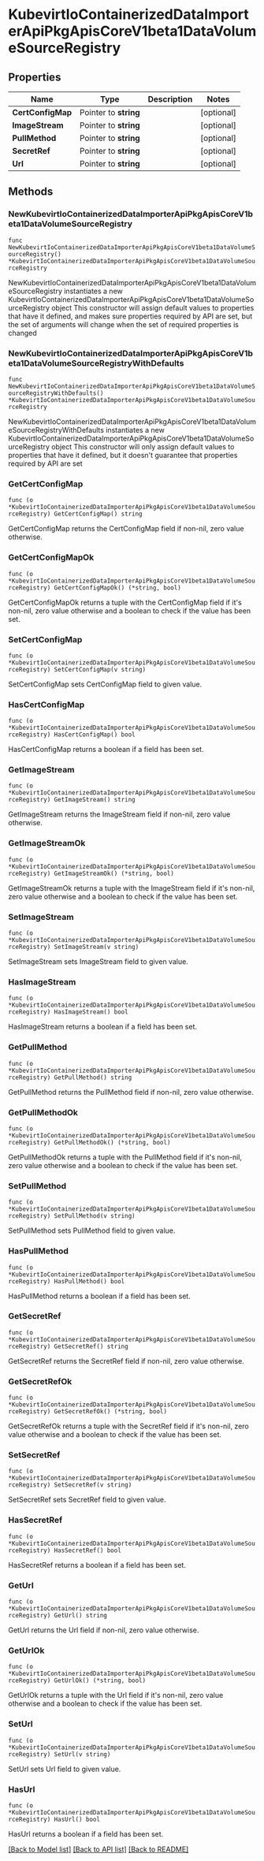 # KubevirtIoContainerizedDataImporterApiPkgApisCoreV1beta1DataVolumeSourceRegistry

## Properties

Name | Type | Description | Notes
------------ | ------------- | ------------- | -------------
**CertConfigMap** | Pointer to **string** |  | [optional] 
**ImageStream** | Pointer to **string** |  | [optional] 
**PullMethod** | Pointer to **string** |  | [optional] 
**SecretRef** | Pointer to **string** |  | [optional] 
**Url** | Pointer to **string** |  | [optional] 

## Methods

### NewKubevirtIoContainerizedDataImporterApiPkgApisCoreV1beta1DataVolumeSourceRegistry

`func NewKubevirtIoContainerizedDataImporterApiPkgApisCoreV1beta1DataVolumeSourceRegistry() *KubevirtIoContainerizedDataImporterApiPkgApisCoreV1beta1DataVolumeSourceRegistry`

NewKubevirtIoContainerizedDataImporterApiPkgApisCoreV1beta1DataVolumeSourceRegistry instantiates a new KubevirtIoContainerizedDataImporterApiPkgApisCoreV1beta1DataVolumeSourceRegistry object
This constructor will assign default values to properties that have it defined,
and makes sure properties required by API are set, but the set of arguments
will change when the set of required properties is changed

### NewKubevirtIoContainerizedDataImporterApiPkgApisCoreV1beta1DataVolumeSourceRegistryWithDefaults

`func NewKubevirtIoContainerizedDataImporterApiPkgApisCoreV1beta1DataVolumeSourceRegistryWithDefaults() *KubevirtIoContainerizedDataImporterApiPkgApisCoreV1beta1DataVolumeSourceRegistry`

NewKubevirtIoContainerizedDataImporterApiPkgApisCoreV1beta1DataVolumeSourceRegistryWithDefaults instantiates a new KubevirtIoContainerizedDataImporterApiPkgApisCoreV1beta1DataVolumeSourceRegistry object
This constructor will only assign default values to properties that have it defined,
but it doesn't guarantee that properties required by API are set

### GetCertConfigMap

`func (o *KubevirtIoContainerizedDataImporterApiPkgApisCoreV1beta1DataVolumeSourceRegistry) GetCertConfigMap() string`

GetCertConfigMap returns the CertConfigMap field if non-nil, zero value otherwise.

### GetCertConfigMapOk

`func (o *KubevirtIoContainerizedDataImporterApiPkgApisCoreV1beta1DataVolumeSourceRegistry) GetCertConfigMapOk() (*string, bool)`

GetCertConfigMapOk returns a tuple with the CertConfigMap field if it's non-nil, zero value otherwise
and a boolean to check if the value has been set.

### SetCertConfigMap

`func (o *KubevirtIoContainerizedDataImporterApiPkgApisCoreV1beta1DataVolumeSourceRegistry) SetCertConfigMap(v string)`

SetCertConfigMap sets CertConfigMap field to given value.

### HasCertConfigMap

`func (o *KubevirtIoContainerizedDataImporterApiPkgApisCoreV1beta1DataVolumeSourceRegistry) HasCertConfigMap() bool`

HasCertConfigMap returns a boolean if a field has been set.

### GetImageStream

`func (o *KubevirtIoContainerizedDataImporterApiPkgApisCoreV1beta1DataVolumeSourceRegistry) GetImageStream() string`

GetImageStream returns the ImageStream field if non-nil, zero value otherwise.

### GetImageStreamOk

`func (o *KubevirtIoContainerizedDataImporterApiPkgApisCoreV1beta1DataVolumeSourceRegistry) GetImageStreamOk() (*string, bool)`

GetImageStreamOk returns a tuple with the ImageStream field if it's non-nil, zero value otherwise
and a boolean to check if the value has been set.

### SetImageStream

`func (o *KubevirtIoContainerizedDataImporterApiPkgApisCoreV1beta1DataVolumeSourceRegistry) SetImageStream(v string)`

SetImageStream sets ImageStream field to given value.

### HasImageStream

`func (o *KubevirtIoContainerizedDataImporterApiPkgApisCoreV1beta1DataVolumeSourceRegistry) HasImageStream() bool`

HasImageStream returns a boolean if a field has been set.

### GetPullMethod

`func (o *KubevirtIoContainerizedDataImporterApiPkgApisCoreV1beta1DataVolumeSourceRegistry) GetPullMethod() string`

GetPullMethod returns the PullMethod field if non-nil, zero value otherwise.

### GetPullMethodOk

`func (o *KubevirtIoContainerizedDataImporterApiPkgApisCoreV1beta1DataVolumeSourceRegistry) GetPullMethodOk() (*string, bool)`

GetPullMethodOk returns a tuple with the PullMethod field if it's non-nil, zero value otherwise
and a boolean to check if the value has been set.

### SetPullMethod

`func (o *KubevirtIoContainerizedDataImporterApiPkgApisCoreV1beta1DataVolumeSourceRegistry) SetPullMethod(v string)`

SetPullMethod sets PullMethod field to given value.

### HasPullMethod

`func (o *KubevirtIoContainerizedDataImporterApiPkgApisCoreV1beta1DataVolumeSourceRegistry) HasPullMethod() bool`

HasPullMethod returns a boolean if a field has been set.

### GetSecretRef

`func (o *KubevirtIoContainerizedDataImporterApiPkgApisCoreV1beta1DataVolumeSourceRegistry) GetSecretRef() string`

GetSecretRef returns the SecretRef field if non-nil, zero value otherwise.

### GetSecretRefOk

`func (o *KubevirtIoContainerizedDataImporterApiPkgApisCoreV1beta1DataVolumeSourceRegistry) GetSecretRefOk() (*string, bool)`

GetSecretRefOk returns a tuple with the SecretRef field if it's non-nil, zero value otherwise
and a boolean to check if the value has been set.

### SetSecretRef

`func (o *KubevirtIoContainerizedDataImporterApiPkgApisCoreV1beta1DataVolumeSourceRegistry) SetSecretRef(v string)`

SetSecretRef sets SecretRef field to given value.

### HasSecretRef

`func (o *KubevirtIoContainerizedDataImporterApiPkgApisCoreV1beta1DataVolumeSourceRegistry) HasSecretRef() bool`

HasSecretRef returns a boolean if a field has been set.

### GetUrl

`func (o *KubevirtIoContainerizedDataImporterApiPkgApisCoreV1beta1DataVolumeSourceRegistry) GetUrl() string`

GetUrl returns the Url field if non-nil, zero value otherwise.

### GetUrlOk

`func (o *KubevirtIoContainerizedDataImporterApiPkgApisCoreV1beta1DataVolumeSourceRegistry) GetUrlOk() (*string, bool)`

GetUrlOk returns a tuple with the Url field if it's non-nil, zero value otherwise
and a boolean to check if the value has been set.

### SetUrl

`func (o *KubevirtIoContainerizedDataImporterApiPkgApisCoreV1beta1DataVolumeSourceRegistry) SetUrl(v string)`

SetUrl sets Url field to given value.

### HasUrl

`func (o *KubevirtIoContainerizedDataImporterApiPkgApisCoreV1beta1DataVolumeSourceRegistry) HasUrl() bool`

HasUrl returns a boolean if a field has been set.


[[Back to Model list]](../README.md#documentation-for-models) [[Back to API list]](../README.md#documentation-for-api-endpoints) [[Back to README]](../README.md)


